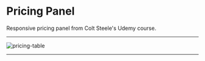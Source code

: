 # Pricing Panel

Responsive pricing panel from Colt Steele's Udemy course.
<hr>

![pricing-table](https://user-images.githubusercontent.com/52817694/163351936-868a2fef-d2d3-409f-97ca-a503031659c3.jpg)

<hr>

